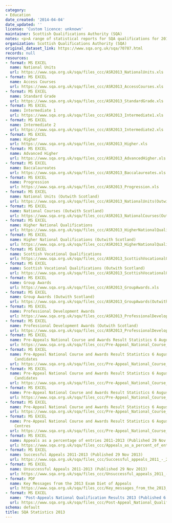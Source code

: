 ```yaml
---
category:
- Education
date_created: '2014-04-04'
date_updated: ''
license: 'Custom licence: unknown'
maintainer: Scottish Qualifications Authority (SQA)
notes: <p>A range of statistical reports for SQA qualifications for 2013.</p>
organization: Scottish Qualifications Authority (SQA)
original_dataset_link: https://www.sqa.org.uk/sqa/70787.html
records: null
resources:
- format: MS EXCEL
  name: National Units
  url: https://www.sqa.org.uk/sqa/files_ccc/ASR2013_NationalUnits.xls
- format: MS EXCEL
  name: Access Courses
  url: https://www.sqa.org.uk/sqa/files_ccc/ASR2013_AccessCourses.xls
- format: MS EXCEL
  name: Standard Grade
  url: https://www.sqa.org.uk/sqa/files_ccc/ASR2013_StandardGrade.xls
- format: MS EXCEL
  name: Intermediate 1
  url: https://www.sqa.org.uk/sqa/files_ccc/ASR2013_Intermediate1.xls
- format: MS EXCEL
  name: Intermediate 2
  url: https://www.sqa.org.uk/sqa/files_ccc/ASR2013_Intermediate2.xls
- format: MS EXCEL
  name: Higher
  url: https://www.sqa.org.uk/sqa/files_ccc/ASR2013_Higher.xls
- format: MS EXCEL
  name: Advanced Higher
  url: https://www.sqa.org.uk/sqa/files_ccc/ASR2013_AdvancedHigher.xls
- format: MS EXCEL
  name: Baccalaureates
  url: https://www.sqa.org.uk/sqa/files_ccc/ASR2013_Baccalaureates.xls
- format: MS EXCEL
  name: Progression
  url: https://www.sqa.org.uk/sqa/files_ccc/ASR2013_Progression.xls
- format: MS EXCEL
  name: National Units (Outwith Scotland)
  url: https://www.sqa.org.uk/sqa/files_ccc/ASR2013_NationalUnits(OutwithScotland).xls
- format: MS EXCEL
  name: National Courses (Outwith Scotland)
  url: https://www.sqa.org.uk/sqa/files_ccc/ASR2013_NationalCourses(OutwithScotland).xls
- format: MS EXCEL
  name: Higher National Qualifications
  url: https://www.sqa.org.uk/sqa/files_ccc/ASR2013_HigherNationalQualifications.xls
- format: MS EXCEL
  name: Higher National Qualifications (Outwith Scotland)
  url: https://www.sqa.org.uk/sqa/files_ccc/ASR2013_HigherNationalQualifications(OutwithScotland).xls
- format: MS EXCEL
  name: Scottish Vocational Qualifications
  url: https://www.sqa.org.uk/sqa/files_ccc/ASR2013_ScottishVocationalQualifications.xls
- format: MS EXCEL
  name: Scottish Vocational Qualifications (Outwith Scotland)
  url: https://www.sqa.org.uk/sqa/files_ccc/ASR2013_ScottishVocationalQualifications(OutwithScotland).xls
- format: MS EXCEL
  name: Group Awards
  url: https://www.sqa.org.uk/sqa/files_ccc/ASR2013_GroupAwards.xls
- format: MS EXCEL
  name: Group Awards (Outwith Scotland)
  url: https://www.sqa.org.uk/sqa/files_ccc/ASR2013_GroupAwards(OutwithScotland).xls
- format: MS EXCEL
  name: Professional Development Awards
  url: https://www.sqa.org.uk/sqa/files_ccc/ASR2013_ProfessionalDevelopmentAwards.xls
- format: MS EXCEL
  name: Professional Development Awards (Outwith Scotland)
  url: https://www.sqa.org.uk/sqa/files_ccc/ASR2013_ProfessionalDevelopmentAwards(OutwithScotland).xls
- format: MS EXCEL
  name: Pre-Appeals National Course and Awards Result Statistics 6 August 2013
  url: https://www.sqa.org.uk/sqa/files_ccc/Pre-Appeal_National_Course_and Awards_Result_Statistics_6_August_2013.xls
- format: MS EXCEL
  name: Pre-Appeal National Course and Awards Result Statistics 6 August 2013 - Male
    Candidates
  url: https://www.sqa.org.uk/sqa/files_ccc/Pre-Appeal_National_Course_and Awards_Result_Statistics_6_August_2013_Male_Candidates.xls
- format: MS EXCEL
  name: Pre-Appeal National Course and Awards Result Statistics 6 August 2013 - Female
    Candidates
  url: https://www.sqa.org.uk/sqa/files_ccc/Pre-Appeal_National_Course_and Awards_Result_Statistics_6_August_2013_Female_Candidates.xls
- format: MS EXCEL
  name: Pre-Appeal National Course and Awards Result Statistics 6 August 2013 - Schools
  url: https://www.sqa.org.uk/sqa/files_ccc/Pre-Appeal_National_Course_and Awards_Result_Statistics_6_August_2013_Schools.xls
- format: MS EXCEL
  name: Pre-Appeal National Course and Awards Result Statistics 6 August 2013 - Colleges
  url: https://www.sqa.org.uk/sqa/files_ccc/Pre-Appeal_National_Course_and Awards_Result_Statistics_6_August_2013_Colleges.xls
- format: MS EXCEL
  name: Pre-Appeal National Course and Awards Result Statistics 6 August 2013 - Other
    Centres
  url: https://www.sqa.org.uk/sqa/files_ccc/Pre-Appeal_National_Course_and Awards_Result_Statistics_6_August_2013_Other_Centres.xls
- format: MS EXCEL
  name: Appeals as a percentage of entries 2011-2013 (Published 29 Nov 2013)
  url: https://www.sqa.org.uk/sqa/files_ccc/Appeals_as_a_percent_of_entries_2011_-_2013.xls
- format: MS EXCEL
  name: Successful Appeals 2011-2013 (Published 29 Nov 2013)
  url: https://www.sqa.org.uk/sqa/files_ccc/Successful_appeals_2011_-_2013.xls
- format: MS EXCEL
  name: Unsuccessful Appeals 2011-2013 (Published 29 Nov 2013)
  url: https://www.sqa.org.uk/sqa/files_ccc/Unsuccessful_appeals_2011_-_2013.xls
- format: PDF
  name: Key Messages from the 2013 Exam Diet of Appeals
  url: https://www.sqa.org.uk/sqa/files_ccc/Key_messages_from_the_2013_NQ_appeals.pdf
- format: MS EXCEL
  name: 'Post-Appeals National Qualification Results 2013 (Published 6 Dec 2013) '
  url: https://www.sqa.org.uk/sqa/files_ccc/Post-Appeal_National_Qualification_Course_and_Awards_Result_Statistics_2013.xls
schema: default
title: SQA Statistics 2013
---
```

